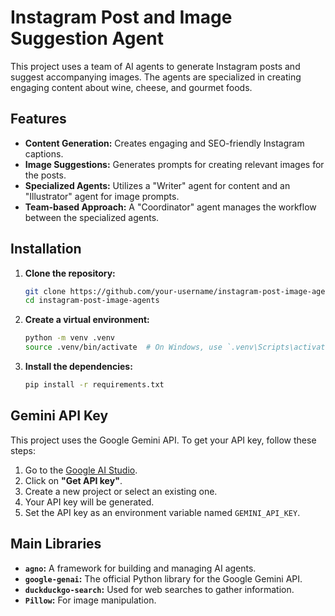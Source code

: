 # Instagram Post and Image Suggestion Agent

This project uses a team of AI agents to generate Instagram posts and suggest accompanying images. The agents are specialized in creating engaging content about wine, cheese, and gourmet foods.

## Features

- **Content Generation:** Creates engaging and SEO-friendly Instagram captions.
- **Image Suggestions:** Generates prompts for creating relevant images for the posts.
- **Specialized Agents:** Utilizes a "Writer" agent for content and an "Illustrator" agent for image prompts.
- **Team-based Approach:** A "Coordinator" agent manages the workflow between the specialized agents.

## Installation

1. **Clone the repository:**
   ```bash
   git clone https://github.com/your-username/instagram-post-image-agents.git
   cd instagram-post-image-agents
   ```

2. **Create a virtual environment:**
   ```bash
   python -m venv .venv
   source .venv/bin/activate  # On Windows, use `.venv\Scripts\activate`
   ```

3. **Install the dependencies:**
   ```bash
   pip install -r requirements.txt
   ```

## Gemini API Key

This project uses the Google Gemini API. To get your API key, follow these steps:

1. Go to the [Google AI Studio](https://aistudio.google.com/).
2. Click on **"Get API key"**.
3. Create a new project or select an existing one.
4. Your API key will be generated.
5. Set the API key as an environment variable named `GEMINI_API_KEY`.

## Main Libraries

- **`agno`:** A framework for building and managing AI agents.
- **`google-genai`:** The official Python library for the Google Gemini API.
- **`duckduckgo-search`:** Used for web searches to gather information.
- **`Pillow`:** For image manipulation.
